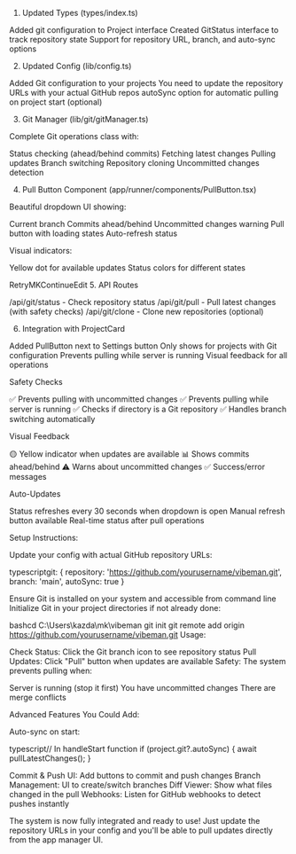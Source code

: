 1. Updated Types (types/index.ts)

Added git configuration to Project interface
Created GitStatus interface to track repository state
Support for repository URL, branch, and auto-sync options

2. Updated Config (lib/config.ts)

Added Git configuration to your projects
You need to update the repository URLs with your actual GitHub repos
autoSync option for automatic pulling on project start (optional)

3. Git Manager (lib/git/gitManager.ts)

Complete Git operations class with:

Status checking (ahead/behind commits)
Fetching latest changes
Pulling updates
Branch switching
Repository cloning
Uncommitted changes detection



4. Pull Button Component (app/runner/components/PullButton.tsx)

Beautiful dropdown UI showing:

Current branch
Commits ahead/behind
Uncommitted changes warning
Pull button with loading states
Auto-refresh status


Visual indicators:

Yellow dot for available updates
Status colors for different states


RetryMKContinueEdit
5. API Routes

/api/git/status - Check repository status
/api/git/pull - Pull latest changes (with safety checks)
/api/git/clone - Clone new repositories (optional)

6. Integration with ProjectCard

Added PullButton next to Settings button
Only shows for projects with Git configuration
Prevents pulling while server is running
Visual feedback for all operations


Safety Checks

✅ Prevents pulling with uncommitted changes
✅ Prevents pulling while server is running
✅ Checks if directory is a Git repository
✅ Handles branch switching automatically

Visual Feedback

🟡 Yellow indicator when updates are available
📊 Shows commits ahead/behind
⚠️ Warns about uncommitted changes
✅ Success/error messages

Auto-Updates

Status refreshes every 30 seconds when dropdown is open
Manual refresh button available
Real-time status after pull operations

Setup Instructions:

Update your config with actual GitHub repository URLs:

typescriptgit: {
  repository: 'https://github.com/yourusername/vibeman.git',
  branch: 'main',
  autoSync: true
}

Ensure Git is installed on your system and accessible from command line
Initialize Git in your project directories if not already done:

bashcd C:\Users\kazda\mk\vibeman
git init
git remote add origin https://github.com/yourusername/vibeman.git
Usage:

Check Status: Click the Git branch icon to see repository status
Pull Updates: Click "Pull" button when updates are available
Safety: The system prevents pulling when:

Server is running (stop it first)
You have uncommitted changes
There are merge conflicts



Advanced Features You Could Add:

Auto-sync on start:

typescript// In handleStart function
if (project.git?.autoSync) {
  await pullLatestChanges();
}

Commit & Push UI: Add buttons to commit and push changes
Branch Management: UI to create/switch branches
Diff Viewer: Show what files changed in the pull
Webhooks: Listen for GitHub webhooks to detect pushes instantly

The system is now fully integrated and ready to use! Just update the repository URLs in your config and you'll be able to pull updates directly from the app manager UI.